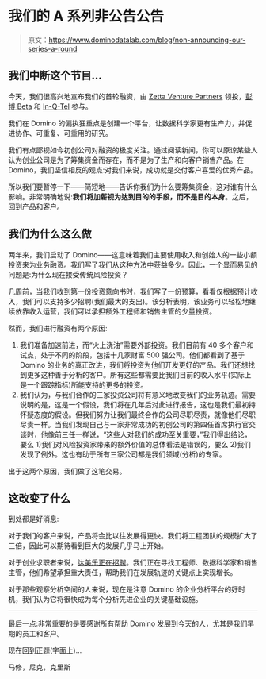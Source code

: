 # 我们的 A 系列非公告公告

> 原文：<https://www.dominodatalab.com/blog/non-announcing-our-series-a-round>

## 我们中断这个节目...

今天，我们很高兴地宣布我们的首轮融资，由 [Zetta Venture Partners](http://www.zettavp.com/) 领投，[彭博 Beta](http://www.bloombergbeta.com/) 和 [In-Q-Tel](https://www.iqt.org/) 参与。

我们在 Domino 的偏执狂重点是创建一个平台，让数据科学家更有生产力，并促进协作、可重复、可重用的研究。

我们有点鄙视如今初创公司对融资的极度关注。通过阅读新闻，你可以原谅某些人认为创业公司是为了筹集资金而存在，而不是为了生产和向客户销售产品。在 Domino，我们坚信相反的观点:对我们来说，成功就是交付客户喜爱的优秀产品。

所以我们要暂停一下——简短地——告诉你我们为什么要筹集资金，这对谁有什么影响。非常明确地说:**我们将加薪视为达到目的的手段，而不是目的本身**。之后，回到产品和客户。

## 我们为什么这么做

两年来，我们启动了 Domino——这意味着我们主要使用收入和创始人的一些小额投资来为业务融资。我们写了[我们从这种方法中获益](/blog/reflections-on-bootstrapping)多少。因此，一个显而易见的问题是:为什么现在接受传统风险投资？

几周前，当我们收到第一份投资意向书时，我们写了一份预算，看看仅根据预计收入，我们可以支持多少招聘(我们最大的支出)。该分析表明，该业务可以轻松地继续依靠收入运营，我们可以承担额外工程师和销售主管的少量投资。

然而，我们进行融资有两个原因:

1.  我们准备加速前进，而“火上浇油”需要外部投资。我们目前有 40 多个客户和试点，处于不同的阶段，包括十几家财富 500 强公司。他们都看到了基于 Domino 的业务的真正改进，我们将投资为他们开发更好的产品。我们还想找到更多这种善于分析的客户。所有这些都需要比我们目前的收入水平(实际上是一个跟踪指标)所能支持的更多的投资。
2.  我们认为，与我们合作的三家投资公司将有意义地改变我们的业务轨迹。需要说明的是，这是一个假设，我们将在几年后对此进行报告，这也是我们最初持怀疑态度的假设。但我们努力让我们最终合作的公司尽职尽责，就像他们尽职尽责一样。当我们发现自己与一家非常成功的初创公司的第四任首席执行官交谈时，他像前三任一样说，“这些人对我们的成功至关重要，”我们得出结论，要么 1)我们对风险投资家带来的额外价值的总体看法是错误的，要么 2)我们发现了例外。这也有助于所有三家公司都是我们领域(分析)的专家。

出于这两个原因，我们做了这笔交易。

## 这改变了什么

到处都是好消息:

对于我们的客户来说，产品将会比以往发展得更快。我们将工程团队的规模扩大了三倍，因此可以期待看到巨大的发展几乎马上开始。

对于创业求职者来说，[达美乐正在招聘](https://careers.dominodatalab.com/)。我们正在寻找工程师、数据科学家和销售主管，他们希望承担重大责任，帮助我们在发展轨迹的关键点上实现增长。

对于那些观察分析空间的人来说，现在是注意 Domino 的企业分析平台的好时机，我们认为它将很快成为每个分析先进企业的关键基础设施。

* * *

最后一点:非常重要的是要感谢所有帮助 Domino 发展到今天的人，尤其是我们早期的员工和客户。

现在回到正题(字面上)...

马修，尼克，克里斯
